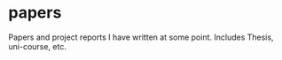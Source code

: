 # papers
Papers and project reports I have written at some point. Includes Thesis, uni-course, etc. 
